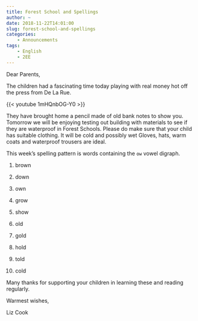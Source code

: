 ```yaml
---
title: Forest School and Spellings
author: ~
date: 2018-11-22T14:01:00
slug: forest-school-and-spellings
categories:
    - Announcements
tags:
    - English
    - 2EE
---
```



Dear Parents,

The children had a fascinating time today playing with real money hot off the press from De La Rue.

{{< youtube 1mHQnbOG-Y0 >}}

They have brought home a pencil made of old bank notes to show you. Tomorrow we will be enjoying testing out building with materials to see if they are waterproof in Forest Schools. Please do make sure that your child has suitable clothing. It will be cold and possibly wet Gloves, hats, warm coats and waterproof trousers are ideal.  

This week’s spelling pattern is words containing the `ow` vowel digraph. 

1. brown 

2. down 

3. own 

4. grow 

5. show 

6. old 

7. gold 

8. hold 

9. told 

10. cold 

Many thanks for supporting your children in learning these and reading regularly.

Warmest wishes,

Liz Cook

